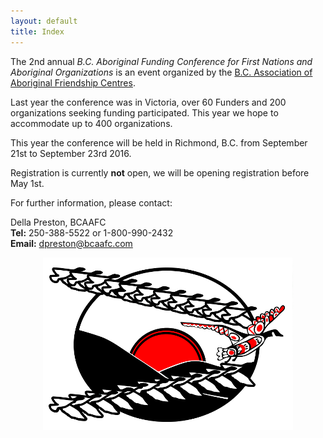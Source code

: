 ```yaml
---
layout: default
title: Index
---
```


The 2nd annual *B.C. Aboriginal Funding Conference for First Nations and Aboriginal Organizations* is an event organized by the [B.C. Association of Aboriginal Friendship Centres](http://www.bcaafc.com/).

Last year the conference was in Victoria, over 60 Funders and 200 organizations seeking funding participated. This year we hope to accommodate up to 400 organizations.

This year the conference will be held in Richmond, B.C. from September 21st to September 23rd 2016.

Registration is currently **not** open, we will be opening registration before May 1st.

For further information, please contact:

Della Preston, BCAAFC
<br>
**Tel:** 250-388-5522 or 1-800-990-2432
<br>
**Email:** dpreston@bcaafc.com


<div style="text-align: center;">
    <img style="display: inline-block;" src="/public/img/bcaafc.png">
</div>

